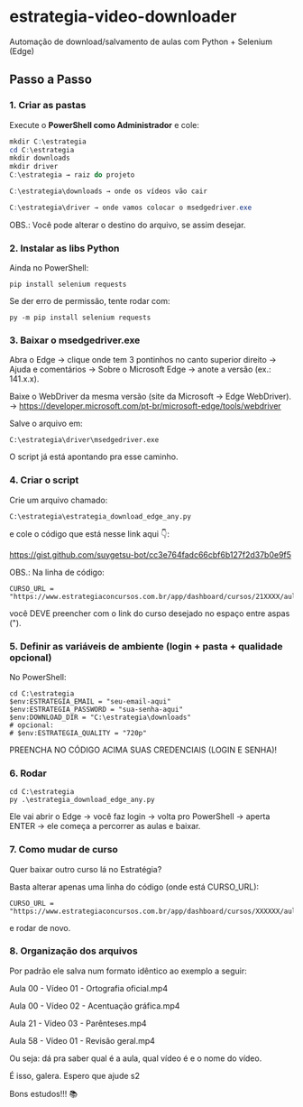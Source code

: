 # estrategia-video-downloader
Automação de download/salvamento de aulas com Python + Selenium (Edge)


## Passo a Passo

### 1. Criar as pastas

Execute o **PowerShell como Administrador** e cole:

```powershell
mkdir C:\estrategia
cd C:\estrategia
mkdir downloads
mkdir driver
C:\estrategia → raiz do projeto

C:\estrategia\downloads → onde os vídeos vão cair

C:\estrategia\driver → onde vamos colocar o msedgedriver.exe
```

OBS.: Você pode alterar o destino do arquivo, se assim desejar.


### 2. Instalar as libs Python
Ainda no PowerShell:

```
pip install selenium requests
```
Se der erro de permissão, tente rodar com:
```
py -m pip install selenium requests
```


### 3. Baixar o msedgedriver.exe
Abra o Edge → clique onde tem 3 pontinhos no canto superior direito → Ajuda e comentários → Sobre o Microsoft Edge → anote a versão (ex.: 141.x.x).

Baixe o WebDriver da mesma versão (site da Microsoft → Edge WebDriver). → https://developer.microsoft.com/pt-br/microsoft-edge/tools/webdriver

Salve o arquivo em:
```
C:\estrategia\driver\msedgedriver.exe
```
O script já está apontando pra esse caminho.


### 4. Criar o script
Crie um arquivo chamado:
```
C:\estrategia\estrategia_download_edge_any.py
```
e cole o código que está nesse link aqui 👇:

https://gist.github.com/suygetsu-bot/cc3e764fadc66cbf6b127f2d37b0e9f5

OBS.: Na linha de código: 
```
CURSO_URL = "https://www.estrategiaconcursos.com.br/app/dashboard/cursos/21XXXX/aulas"
```
você DEVE preencher com o link do curso desejado no espaço entre aspas (").


### 5. Definir as variáveis de ambiente (login + pasta + qualidade opcional)

No PowerShell:
```
cd C:\estrategia
$env:ESTRATEGIA_EMAIL = "seu-email-aqui"
$env:ESTRATEGIA_PASSWORD = "sua-senha-aqui"
$env:DOWNLOAD_DIR = "C:\estrategia\downloads"
# opcional:
# $env:ESTRATEGIA_QUALITY = "720p"
```


PREENCHA NO CÓDIGO ACIMA SUAS CREDENCIAIS (LOGIN E SENHA)!


### 6. Rodar
```
cd C:\estrategia
py .\estrategia_download_edge_any.py
```


Ele vai abrir o Edge → você faz login → volta pro PowerShell → aperta ENTER → ele começa a percorrer as aulas e baixar.



### 7. Como mudar de curso

Quer baixar outro curso lá no Estratégia?

Basta alterar apenas uma linha do código (onde está CURSO_URL): 
```
CURSO_URL = "https://www.estrategiaconcursos.com.br/app/dashboard/cursos/XXXXXX/aulas"
```
e rodar de novo.


### 8. Organização dos arquivos

Por padrão ele salva num formato idêntico ao exemplo a seguir:

Aula 00 - Vídeo 01 - Ortografia oficial.mp4

Aula 00 - Vídeo 02 - Acentuação gráfica.mp4

Aula 21 - Vídeo 03 - Parênteses.mp4

Aula 58 - Vídeo 01 - Revisão geral.mp4



Ou seja: dá pra saber qual é a aula, qual vídeo é e o nome do vídeo.



É isso, galera. Espero que ajude s2


Bons estudos!!! 📚
